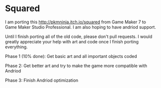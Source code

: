 # Squared
I am porting this http://pkmninja.itch.io/squared from Game Maker 7 to Game Maker Studio Professional.
I am also hoping to have andriod support.

Until I finish porting all of the old code, please don't pull requests.
I would greatly appreciate your help with art and code once I finish porting everything.

Phase 1 (10% done):
Get basic art and all important objects coded

Phase 2:
Get better art and try to make the game more compatible with Andriod

Phase 3:
Finish Andriod optimization
